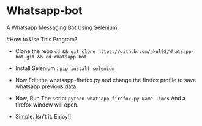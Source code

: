 # Whatsapp-bot
A Whatsapp Messaging Bot Using Selenium.

#How to Use This Program?

- Clone the repo `cd && git clone https://github.com/akul08/Whatsapp-bot.git && cd Whatsapp-bot`

- Install Selenium : `pip install selenium`

- Now Edit the whatsapp-firefox.py and change the firefox profile to save whatsapp previous data.

- Now, Run The script `python whatsapp-firefox.py Name Times` And a firefox window will open.

- Simple. Isn't it. Enjoy!!
